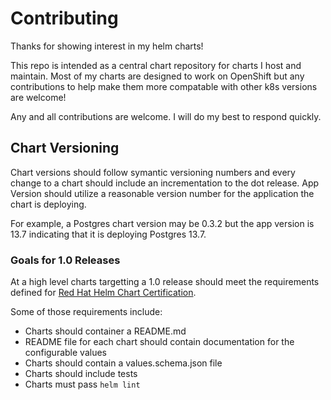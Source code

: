 # Contributing

Thanks for showing interest in my helm charts!

This repo is intended as a central chart repository for charts I host and maintain.  Most of my charts are designed to work on OpenShift but any contributions to help make them more compatable with other k8s versions are welcome!

Any and all contributions are welcome.  I will do my best to respond quickly.

## Chart Versioning

Chart versions should follow symantic versioning numbers and every change to a chart should include an incrementation to the dot release.  App Version should utilize a reasonable version number for the application the chart is deploying.

For example, a Postgres chart version may be 0.3.2 but the app version is 13.7 indicating that it is deploying Postgres 13.7.

### Goals for 1.0 Releases

At a high level charts targetting a 1.0 release should meet the requirements defined for [Red Hat Helm Chart Certification](https://redhat-connect.gitbook.io/partner-guide-for-red-hat-openshift-and-container/helm-chart-certification/helm-chart-requirements).

Some of those requirements include:

* Charts should container a README.md
* README file for each chart should contain documentation for the configurable values
* Charts should contain a values.schema.json file
* Charts should include tests
* Charts must pass `helm lint`
